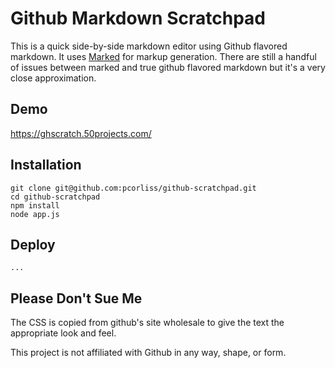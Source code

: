 Github Markdown Scratchpad
==========================

This is a quick side-by-side markdown editor using Github flavored markdown. It uses [Marked](https://github.com/chjj/marked) for markup generation. There are still a handful of issues between marked and true github flavored markdown but it's a very close approximation.

Demo
----

https://ghscratch.50projects.com/

Installation
------------
```
git clone git@github.com:pcorliss/github-scratchpad.git
cd github-scratchpad
npm install
node app.js
```

Deploy
------

```
...
```

Please Don't Sue Me
-------------------

The CSS is copied from github's site wholesale to give the text the appropriate look and feel.

This project is not affiliated with Github in any way, shape, or form.
